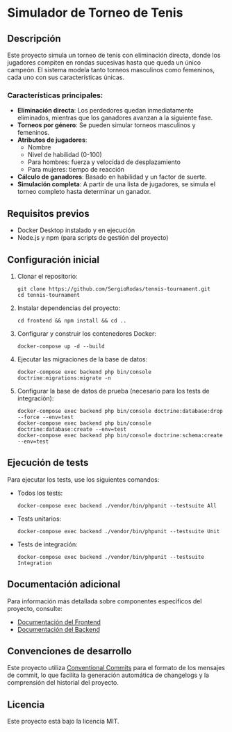# Simulador de Torneo de Tenis

## Descripción

Este proyecto simula un torneo de tenis con eliminación directa, donde los jugadores compiten en rondas sucesivas hasta que queda un único campeón. El sistema modela tanto torneos masculinos como femeninos, cada uno con sus características únicas.

### Características principales:

- **Eliminación directa**: Los perdedores quedan inmediatamente eliminados, mientras que los ganadores avanzan a la siguiente fase.
- **Torneos por género**: Se pueden simular torneos masculinos y femeninos.
- **Atributos de jugadores**: 
  - Nombre
  - Nivel de habilidad (0-100)
  - Para hombres: fuerza y velocidad de desplazamiento
  - Para mujeres: tiempo de reacción
- **Cálculo de ganadores**: Basado en habilidad y un factor de suerte.
- **Simulación completa**: A partir de una lista de jugadores, se simula el torneo completo hasta determinar un ganador.

## Requisitos previos

- Docker Desktop instalado y en ejecución
- Node.js y npm (para scripts de gestión del proyecto)

## Configuración inicial

1. Clonar el repositorio:
   ```
   git clone https://github.com/SergioRodas/tennis-tournament.git
   cd tennis-tournament
   ```

2. Instalar dependencias del proyecto:
   ```
   cd frontend && npm install && cd ..
   ```

3. Configurar y construir los contenedores Docker:
   ```
   docker-compose up -d --build
   ```

4. Ejecutar las migraciones de la base de datos:
   ```
   docker-compose exec backend php bin/console doctrine:migrations:migrate -n
   ```

5. Configurar la base de datos de prueba (necesario para los tests de integración):
   ```
   docker-compose exec backend php bin/console doctrine:database:drop --force --env=test
   docker-compose exec backend php bin/console doctrine:database:create --env=test
   docker-compose exec backend php bin/console doctrine:schema:create --env=test
   ```

## Ejecución de tests

Para ejecutar los tests, use los siguientes comandos:

- Todos los tests:
  ```
  docker-compose exec backend ./vendor/bin/phpunit --testsuite All
  ```

- Tests unitarios:
  ```
  docker-compose exec backend ./vendor/bin/phpunit --testsuite Unit
  ```

- Tests de integración:
  ```
  docker-compose exec backend ./vendor/bin/phpunit --testsuite Integration
  ```

## Documentación adicional

Para información más detallada sobre componentes específicos del proyecto, consulte:

- [Documentación del Frontend](./frontend/README.md)
- [Documentación del Backend](./backend/README.md)

## Convenciones de desarrollo

Este proyecto utiliza [Conventional Commits](https://www.conventionalcommits.org/) para el formato de los mensajes de commit, lo que facilita la generación automática de changelogs y la comprensión del historial del proyecto.

## Licencia
Este proyecto está bajo la licencia MIT.
